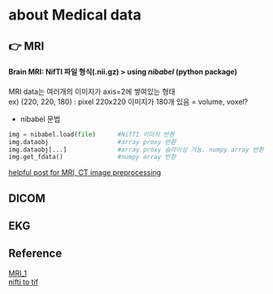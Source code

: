 # about Medical data   
## :point_right: MRI  
#### Brain MRI: NifTI 파일 형식(.nii.gz) > using **_nibabel_** (python package)  
MRI data는 여러개의 이미지가 axis=2에 쌓여있는 형태   
ex) (220, 220, 180) : pixel 220x220 이미지가 180개 있음 = volume, voxel?
- nibabel 문법  
```python
img = nibabel.load(file)      #NifTI 이미지 반환  
img.dataobj                   #array proxy 반환  
img.dataobj[...]              #array proxy 슬라이싱 가능. numpy array 반환
img.get_fdata()               #numpy array 반환  
```
[helpful post for MRI, CT image preprocessing](https://towardsdatascience.com/deep-learning-with-magnetic-resonance-and-computed-tomography-images-e9f32273dcb5)
## DICOM
## EKG


## Reference
[MRI_1](https://nipy.org/nibabel/images_and_memory.html)  
[nifti to tif](https://gist.github.com/jcreinhold/01daf54a6002de7bd8d58bad78b4022b#file-nii_to_tif-py)
